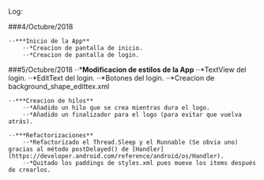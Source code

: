 Log:

###4/Octubre/2018

    ⋅⋅***Inicio de la App**
        ⋅⋅*Creacion de pantalla de inicio.
        ⋅⋅*Creacion de pantalla de login.

###5/Octubre/2018
    ⋅⋅***Modificacion de estilos de la App**
        ⋅⋅*TextView del login.
        ⋅⋅*EditText del login.
        ⋅⋅*Botones del login.
        ⋅⋅*Creacion de background_shape_edittex.xml

    ⋅⋅***Creacion de hilos**
        ⋅⋅*Añadido un hilo que se crea mientras dura el logo.
        ⋅⋅*Añadido un finalizador para el logo (para evitar que vuelva atrás).

    ⋅⋅***Refactorizaciones**
        ⋅⋅*Refactorizado el Thread.Sleep y el Runnable (Se obvia uno) gracias al método postDelayed() de [Handler](https://developer.android.com/reference/android/os/Handler).
        ⋅⋅*Quitado los paddings de styles.xml pues mueve los items después de crearlos.